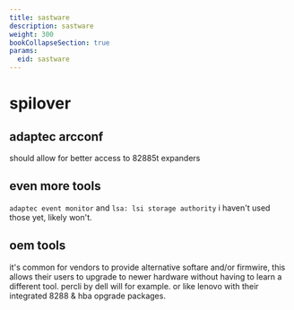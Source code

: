 ```yaml
---
title: sastware
description: sastware
weight: 300
bookCollapseSection: true
params:
  eid: sastware
---
```

# spilover

## adaptec arcconf
should allow for better access to 82885t expanders

## even more tools
`adaptec event monitor` and `lsa: lsi storage authority`
i haven't used those yet, likely won't.

## oem tools
it's common for vendors to provide alternative softare and/or firmwire, this allows their
users to upgrade to newer hardware without having to learn a different tool. percli by dell will
for example. or like lenovo with their integrated 8288 & hba opgrade packages.
